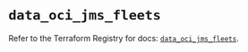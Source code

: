# `data_oci_jms_fleets`

Refer to the Terraform Registry for docs: [`data_oci_jms_fleets`](https://registry.terraform.io/providers/oracle/oci/6.18.0/docs/data-sources/jms_fleets).
